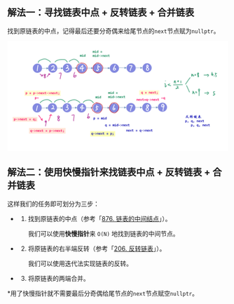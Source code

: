 

## 解法一：寻找链表中点 + 反转链表 + 合并链表

找到原链表的中点，记得最后还要分奇偶来给尾节点的`next`节点赋为`nullptr`。

![solve1](https://raw.githubusercontent.com/KimmiGYH/LeetCode_Notes_Public/master/Section05_Solutions/0143_Reorder%20List_%E9%87%8D%E6%8E%92%E9%93%BE%E8%A1%A8/solve1.png)

## 解法二：使用快慢指针来找链表中点 + 反转链表 + 合并链表



这样我们的任务即可划分为三步：

- 1. 找到原链表的中点（参考「[876. 链表的中间结点](https://leetcode-cn.com/problems/middle-of-the-linked-list/)」）。

     我们可以使用**快慢指针**来 `O(N)` 地找到链表的中间节点。

- 2. 将原链表的右半端反转（参考「[206. 反转链表](https://leetcode-cn.com/problems/reverse-linked-list/)」）。

     我们可以使用迭代法实现链表的反转。

- 3. 将原链表的两端合并。



*用了快慢指针就不需要最后分奇偶给尾节点的`next`节点赋空`nullptr`。

